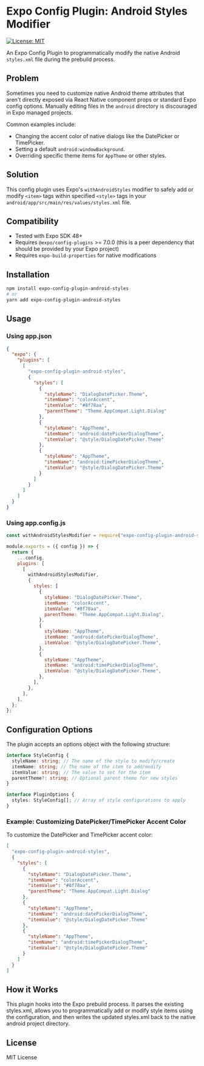 # Expo Config Plugin: Android Styles Modifier

[![License: MIT](https://img.shields.io/badge/License-MIT-yellow.svg)](https://opensource.org/licenses/MIT)

An Expo Config Plugin to programmatically modify the native Android `styles.xml` file during the prebuild process.

## Problem

Sometimes you need to customize native Android theme attributes that aren't directly exposed via React Native component props or standard Expo config options. Manually editing files in the `android` directory is discouraged in Expo managed projects.

Common examples include:

- Changing the accent color of native dialogs like the DatePicker or TimePicker.
- Setting a default `android:windowBackground`.
- Overriding specific theme items for `AppTheme` or other styles.

## Solution

This config plugin uses Expo's `withAndroidStyles` modifier to safely add or modify `<item>` tags within specified `<style>` tags in your `android/app/src/main/res/values/styles.xml` file.

## Compatibility

- Tested with Expo SDK 48+
- Requires `@expo/config-plugins` >= 7.0.0 (this is a peer dependency that should be provided by your Expo project)
- Requires `expo-build-properties` for native modifications

## Installation

```bash
npm install expo-config-plugin-android-styles
# or
yarn add expo-config-plugin-android-styles
```

## Usage

### Using app.json

```json
{
  "expo": {
    "plugins": [
      [
        "expo-config-plugin-android-styles",
        {
          "styles": [
            {
              "styleName": "DialogDatePicker.Theme",
              "itemName": "colorAccent",
              "itemValue": "#8f78aa",
              "parentTheme": "Theme.AppCompat.Light.Dialog"
            },
            {
              "styleName": "AppTheme",
              "itemName": "android:datePickerDialogTheme",
              "itemValue": "@style/DialogDatePicker.Theme"
            },
            {
              "styleName": "AppTheme",
              "itemName": "android:timePickerDialogTheme",
              "itemValue": "@style/DialogDatePicker.Theme"
            }
          ]
        }
      ]
    ]
  }
}
```

### Using app.config.js

```javascript
const withAndroidStylesModifier = require("expo-config-plugin-android-styles");

module.exports = ({ config }) => {
  return {
    ...config,
    plugins: [
      [
        withAndroidStylesModifier,
        {
          styles: [
            {
              styleName: "DialogDatePicker.Theme",
              itemName: "colorAccent",
              itemValue: "#8f78aa",
              parentTheme: "Theme.AppCompat.Light.Dialog",
            },
            {
              styleName: "AppTheme",
              itemName: "android:datePickerDialogTheme",
              itemValue: "@style/DialogDatePicker.Theme",
            },
            {
              styleName: "AppTheme",
              itemName: "android:timePickerDialogTheme",
              itemValue: "@style/DialogDatePicker.Theme",
            },
          ],
        },
      ],
    ],
  };
};
```

## Configuration Options

The plugin accepts an options object with the following structure:

```typescript
interface StyleConfig {
  styleName: string; // The name of the style to modify/create
  itemName: string; // The name of the item to add/modify
  itemValue: string; // The value to set for the item
  parentTheme?: string; // Optional parent theme for new styles
}

interface PluginOptions {
  styles: StyleConfig[]; // Array of style configurations to apply
}
```

### Example: Customizing DatePicker/TimePicker Accent Color

To customize the DatePicker and TimePicker accent color:

```json
[
  "expo-config-plugin-android-styles",
  {
    "styles": [
      {
        "styleName": "DialogDatePicker.Theme",
        "itemName": "colorAccent",
        "itemValue": "#8f78aa",
        "parentTheme": "Theme.AppCompat.Light.Dialog"
      },
      {
        "styleName": "AppTheme",
        "itemName": "android:datePickerDialogTheme",
        "itemValue": "@style/DialogDatePicker.Theme"
      },
      {
        "styleName": "AppTheme",
        "itemName": "android:timePickerDialogTheme",
        "itemValue": "@style/DialogDatePicker.Theme"
      }
    ]
  }
]
```

## How it Works

This plugin hooks into the Expo prebuild process. It parses the existing styles.xml, allows you to programmatically add or modify style items using the configuration, and then writes the updated styles.xml back to the native android project directory.

## License

MIT License
